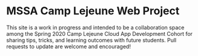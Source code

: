# MSSA Camp Lejeune Web Project
This site is a work in progress and intended to be a collaboration space among the Spring 2020 Camp Lejeune Cloud App Development Cohort for sharing tips, tricks, and learning outcomes with future students. Pull requests to update are welcome and encouraged!
